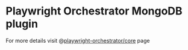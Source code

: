 # Playwright Orchestrator MongoDB plugin

For more details visit @[playwright-orchestrator/core](https://www.npmjs.com/package/@playwright-orchestrator/core) page
